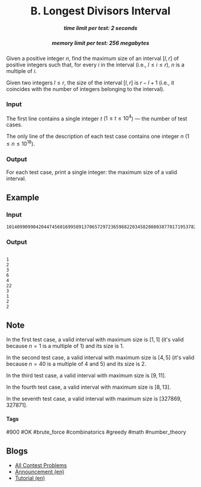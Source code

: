 <h1 style='text-align: center;'> B. Longest Divisors Interval</h1>

<h5 style='text-align: center;'>time limit per test: 2 seconds</h5>
<h5 style='text-align: center;'>memory limit per test: 256 megabytes</h5>

Given a positive integer $n$, find the maximum size of an interval $[l, r]$ of positive integers such that, for every $i$ in the interval (i.e., $l \leq i \leq r$), $n$ is a multiple of $i$.

Given two integers $l\le r$, the size of the interval $[l, r]$ is $r-l+1$ (i.e., it coincides with the number of integers belonging to the interval).

### Input

The first line contains a single integer $t$ ($1 \le t \le 10^4$) — the number of test cases.

The only line of the description of each test case contains one integer $n$ ($1 \leq n \leq 10^{18}$).

### Output

For each test case, print a single integer: the maximum size of a valid interval.

## Example

### Input


```text
1014099099042044745601699589137065729723659882203458280803877017195378264306201968835781298538648023412808056621000000000000000000
```
### Output

```text

1
2
3
6
4
22
3
1
2
2

```
## Note

In the first test case, a valid interval with maximum size is $[1, 1]$ (it's valid because $n = 1$ is a multiple of $1$) and its size is $1$.

In the second test case, a valid interval with maximum size is $[4, 5]$ (it's valid because $n = 40$ is a multiple of $4$ and $5$) and its size is $2$.

In the third test case, a valid interval with maximum size is $[9, 11]$.

In the fourth test case, a valid interval with maximum size is $[8, 13]$.

In the seventh test case, a valid interval with maximum size is $[327869, 327871]$.



#### Tags 

#900 #OK #brute_force #combinatorics #greedy #math #number_theory 

## Blogs
- [All Contest Problems](../Codeforces_Round_889_(Div._2).md)
- [Announcement (en)](../blogs/Announcement_(en).md)
- [Tutorial (en)](../blogs/Tutorial_(en).md)
